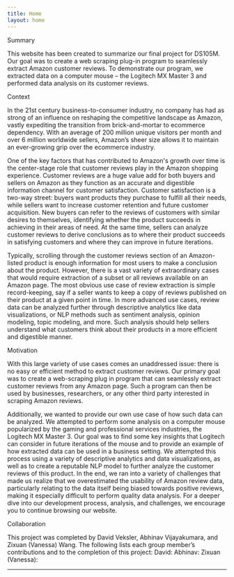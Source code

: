```yaml
---
title: Home
layout: home
---
```


Summary

This website has been created to summarize our final project for DS105M. Our goal was to create a web scraping plug-in program to seamlessly extract Amazon customer reviews. To demonstrate our program, we extracted data on a computer mouse – the Logitech MX Master 3 and performed data analysis on its customer reviews. 

Context

In the 21st century business-to-consumer industry, no company has had as strong of an influence on reshaping the competitive landscape as Amazon, vastly expediting the transition from brick-and-mortar to ecommerce dependency. With an average of 200 million unique visitors per month and over 6 million worldwide sellers, Amazon’s sheer size allows it to maintain an ever-growing grip over the ecommerce industry. 

One of the key factors that has contributed to Amazon's growth over time is the center-stage role that customer reviews play in the Amazon shopping experience. Customer reviews are a huge value add for both buyers and sellers on Amazon as they function as an accurate and digestible information channel for customer satisfaction. Customer satisfaction is a two-way street: buyers want products they purchase to fulfill all their needs, while sellers want to increase customer retention and future customer acquisition. New buyers can refer to the reviews of customers with similar desires to themselves, identifying whether the product succeeds in achieving in their areas of need. At the same time, sellers can analyze customer reviews to derive conclusions as to where their product succeeds in satisfying customers and where they can improve in future iterations. 

Typically, scrolling through the customer reviews section of an Amazon-listed product is enough information for most users to make a conclusion about the product. However, there is a vast variety of extraordinary cases that would require extraction of a subset or all reviews available on an Amazon page. The most obvious use case of review extraction is simple record-keeping, say if a seller wants to keep a copy of reviews published on their product at a given point in time. In more advanced use cases, review data can be analyzed further through descriptive analytics like data visualizations, or NLP methods such as sentiment analysis, opinion modeling, topic modeling, and more. Such analysis should help sellers understand what customers think about their products in a more efficient and digestible manner. 

Motivation

With this large variety of use cases comes an unaddressed issue: there is no easy or efficient method to extract customer reviews. Our primary goal was to create a web-scraping plug in program that can seamlessly extract customer reviews from any Amazon page. Such a program can then be used by businesses, researchers, or any other third party interested in scraping Amazon reviews.   

Additionally, we wanted to provide our own use case of how such data can be analyzed. We attempted to perform some analysis on a computer mouse popularized by the gaming and professional services industries, the Logitech MX Master 3. Our goal was to find some key insights that Logitech can consider in future iterations of the mouse and to provide an example of how extracted data can be used in a business setting. We attempted this process using a variety of descriptive analytics and data visualizations, as well as to create a reputable NLP model to further analyze the customer reviews of this product. In the end, we ran into a variety of challenges that made us realize that we overestimated the usability of Amazon review data, particularly relating to the data itself being biased towards positive reviews, making it especially difficult to perform quality data analysis. For a deeper dive into our development process, analysis, and challenges, we encourage you to continue browsing our website. 

Collaboration

This project was completed by David Veksler, Abhinav Vijayakumara, and Zixuan (Vanessa) Wang. The following lists each group member’s contributions and to the completion of this project:
David: 
Abhinav: 
Zixuan (Vanessa): 

----

[^1]: [This website is for educational purposes only and not intended for any professional or monetizable use]
[^2]: [To access our Github Repository click here](https://github.com/dveksler02/dveksler02.github.io).
[^3]: [To learn about the course and project requirements click here](https://lse-dsi.github.io/lse-ds105-course-notes/).
